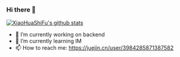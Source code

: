 ### Hi there 👋

[![XiaoHuaShiFu's github stats](https://github-readme-stats.vercel.app/api?username=XiaoHuaShiFu)](https://github.com/anuraghazra/github-readme-stats)

- 🔭 I’m currently working on backend
- 🌱 I’m currently learning IM
- 📫 How to reach me: https://juejin.cn/user/3984285871387582
